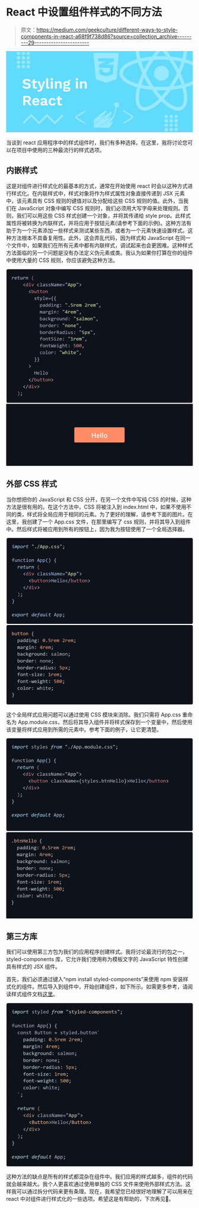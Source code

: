 # React 中设置组件样式的不同方法

> 原文：<https://medium.com/geekculture/different-ways-to-style-components-in-react-a68f9f738d86?source=collection_archive---------29----------------------->

![](img/b7ede4908a5e69a18b51ae378ed894ca.png)

当谈到 react 应用程序中的样式组件时，我们有多种选择。在这里，我将讨论您可以在项目中使用的三种最流行的样式选项。

## 内嵌样式

这是对组件进行样式化的最基本的方式，通常在开始使用 react 时会以这种方式进行样式化。在内联样式中，样式对象将作为样式属性对象直接传递到 JSX 元素中，该元素具有 CSS 规则的键值对以及分配给这些 CSS 规则的值。此外，当我们在 JavaScript 对象中编写 CSS 规则时，我们必须用大写字母来处理规则。否则，我们可以用这些 CSS 样式创建一个对象，并将其传递给 style prop。此样式属性将被转换为内联样式，并将应用于按钮元素(请参考下面的示例)。这种方法有助于为一个元素添加一些样式来测试某些东西，或者为一个元素快速设置样式。这种方法根本不具备复用性。此外，这会弄乱代码，因为样式和 JavaScript 在同一个文件中，如果我们在所有元素中都有内联样式，调试起来也会更困难。这种样式方法面临的另一个问题是没有办法定义伪元素或类。我认为如果你打算在你的组件中使用大量的 CSS 规则，你应该避免这种方法。

![](img/4c121a9b2e4d60636983130f1d0e4918.png)![](img/2b272f5e046f8ffef681a2451b47c0bf.png)

## 外部 CSS 样式

当你想把你的 JavaScript 和 CSS 分开，在另一个文件中写纯 CSS 的时候，这种方法是很有用的。在这个方法中，CSS 将被注入到 index.html 中，如果不使用不同的类，样式将全局应用于相同的元素。为了更好的理解，请参考下面的图片。在这里，我创建了一个 App.css 文件，在那里编写了 css 规则，并将其导入到组件中。然后样式将被应用到所有的按钮上，因为我为按钮使用了一个全局选择器。

![](img/9b64349feba1b47ddba9d1fae885501f.png)![](img/2904aba644f054e42e535f3516f990e3.png)

这个全局样式应用问题可以通过使用 CSS 模块来消除。我们只需将 App.css 重命名为 App.module.css，然后将其导入组件并将样式保存到一个变量中，然后使用该变量将样式应用到所需的元素中。参考下面的例子，让它更清楚。

![](img/3f5a3ae8d51dd4b92b6e94e07695a527.png)![](img/9617cb9efe281aebbcdd43ce27f37306.png)

## 第三方库

我们可以使用第三方包为我们的应用程序创建样式。我将讨论最流行的包之一，styled-components 库，它允许我们使用称为模板文字的 JavaScript 特性创建具有样式的 JSX 组件。

首先，我们必须通过键入“npm install styled-components”来使用 npm 安装样式化的组件。然后导入到组件中，开始创建组件，如下所示。如需更多参考，请阅读样式组件文档[这里](https://styled-components.com/docs)。

![](img/60d640cf4b7e840bd8a2ba1bde4a6cbf.png)

这种方法的缺点是所有的样式都混杂在组件中。我们应用的样式越多，组件的代码就会越来越大。我个人更喜欢通过使用单独的 CSS 文件来使用外部样式方法。这样我可以通过拆分代码来更有条理。现在，我希望您已经很好地理解了可以用来在 react 中对组件进行样式化的一些选项。希望这是有帮助的，下次再见👋。